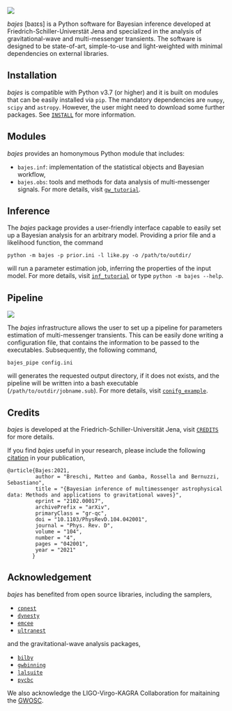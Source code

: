 ![](https://raw.githubusercontent.com/matteobreschi/bajes/stable/v0.2.2/docs/bajes.png)

*bajes* [baɪɛs] is a Python software for Bayesian inference developed at Friedrich-Schiller-Universtät Jena
and specialized in the analysis of gravitational-wave and multi-messenger transients.
The software is designed to be state-of-art, simple-to-use and light-weighted
with minimal dependencies on external libraries.

## Installation

*bajes* is compatible with Python v3.7 (or higher)
and it is built on modules that can be easily installed via `pip`.
The mandatory dependencies are `numpy`, `scipy` and `astropy`.
However, the user might need to download some further packages.
See [`INSTALL`](https://github.com/matteobreschi/bajes/tree/stable/v0.2.2/INSTALL.md) for more information.

## Modules

*bajes* provides an homonymous Python module that includes:
* `bajes.inf`: implementation of the statistical objects and Bayesian workflow,
* `bajes.obs`: tools and methods for data analysis of multi-messenger signals.
For more details, visit [`gw_tutorial`](https://github.com/matteobreschi/bajes/tree/stable/v0.2.2/docs/gw_tutorial.ipynb).

## Inference

The *bajes* package  provides a user-friendly interface capable to easily set up a
Bayesian analysis for an arbitrary model. Providing a prior file and a likelihood function, the command

    python -m bajes -p prior.ini -l like.py -o /path/to/outdir/

will run a parameter estimation job, inferring the properties of the input model.
For more details, visit [`inf_tutorial`](https://github.com/matteobreschi/bajes/tree/stable/v0.2.2/docs/inf_tutorial.ipynb)
or type `python -m bajes --help`.

## Pipeline

![](https://raw.githubusercontent.com/matteobreschi/bajes/stable/v0.2.2/docs/pipe.png)

The *bajes*  infrastructure allows the user to set up a pipeline for parameters
estimation of multi-messenger transients.
This can be easily done writing a configuration file,
that contains the information to be passed to the executables.
Subsequently,  the following command,

    bajes_pipe config.ini

will generates the requested output directory, if it does not exists, and
the pipeline will be written into a bash executable (`/path/to/outdir/jobname.sub`).
For more details, visit [`conifg_example`](https://github.com/matteobreschi/bajes/tree/stable/v0.2.2/docs/config_example.ini).

## Credits

*bajes* is developed at the Friedrich-Schiller-Universität Jena,
visit [`CREDITS`](https://github.com/matteobreschi/bajes/tree/stable/v0.2.2/CREDITS.md) for more details.

If you find *bajes* useful in your research, please include the following [citation](https://arxiv.org/abs/2102.00017) in your publication,

    @article{Bajes:2021,
             author = "Breschi, Matteo and Gamba, Rossella and Bernuzzi, Sebastiano",
             title = "{Bayesian inference of multimessenger astrophysical data: Methods and applications to gravitational waves}",
             eprint = "2102.00017",
             archivePrefix = "arXiv",
             primaryClass = "gr-qc",
             doi = "10.1103/PhysRevD.104.042001",
             journal = "Phys. Rev. D",
             volume = "104",
             number = "4",
             pages = "042001",
             year = "2021"
            }

## Acknowledgement

*bajes* has benefited from open source libraries, including the samplers,
* [`cpnest`](https://johnveitch.github.io/cpnest/)
* [`dynesty`](https://dynesty.readthedocs.io/)
* [`emcee`](https://emcee.readthedocs.io/)
* [`ultranest`](https://johannesbuchner.github.io/UltraNest/)

and the gravitational-wave analysis packages,
* [`bilby`](https://lscsoft.docs.ligo.org/bilby/)
* [`gwbinning`](https://bitbucket.org/dailiang8/gwbinning/)
* [`lalsuite`](https://lscsoft.docs.ligo.org/lalsuite/)
* [`pycbc`](https://pycbc.org)

We also acknowledge the LIGO-Virgo-KAGRA Collaboration for maitaining the [GWOSC](https://www.gw-openscience.org).

